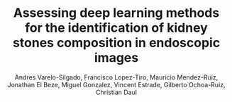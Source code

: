 ---
paperId: 1
author: Andres Varelo-Silgado, Francisco Lopez-Tiro, Mauricio Mendez-Ruiz, Jonathan El Beze, Miguel Gonzalez, Vincent Estrade, Gilberto Ochoa-Ruiz, Christian Daul
publicationauthor: Lopez-Tiro, F. et al.
title: Assessing deep learning methods for the identification of kidney stones composition in endoscopic images
pdf: Francisco_Lopez.pdf
poster: Francisco_Lopz_Poster.pdf
alt: --
type: Poster
topic: Medical and Biological Vision
subtopic: Deep Learning
link: https://research.latinxinai.org/papers/iccv/2022/pdf/Francisco_Lopz_Poster.pdf
conference: iccv
year: 2022
tags: iccv-2022
location: Vancouver, Canada
---